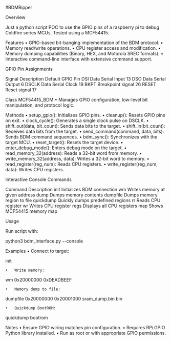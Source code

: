 #BDMRipper

Overview

Just a python script POC to use the GPIO pins of a raspberry pi to debug Coldfire series MCUs. Tested using a MCF54415.

Features
	•	GPIO-based bit-banging implementation of the BDM protocol.
	•	Memory read/write operations.
	•	CPU register access and modification.
	•	Memory dumping capabilities (Binary, HEX, and Motorola SREC formats).
	•	Interactive command-line interface with extensive command support.

GPIO Pin Assignments

Signal     Description               Default GPIO Pin
DSI        Data Serial Input        13
DSO	       Data Serial Output      	6
DSCLK	     Data Serial Clock	      19
BKPT	     Breakpoint signal	      26
RESET	     Reset signal	            17

Class MCF54415_BDM
	•	Manages GPIO configuration, low-level bit manipulation, and protocol logic.

Methods
	•	setup_gpio(): Initializes GPIO pins.
	•	cleanup(): Resets GPIO pins on exit.
	•	clock_cycle(): Generates a single clock pulse on DSCLK.
	•	shift_out(data, bit_count): Sends data bits to the target.
	•	shift_in(bit_count): Receives data bits from the target.
	•	send_command(command, data, bits): Sends BDM command sequences.
	•	bdm_sync(): Synchronizes with the target MCU.
	•	reset_target(): Resets the target device.
	•	enter_debug_mode(): Enters debug mode on the target.
	•	read_memory_32(address): Reads a 32-bit word from memory.
	•	write_memory_32(address, data): Writes a 32-bit word to memory.
	•	read_register(reg_num): Reads CPU registers.
	•	write_register(reg_num, data): Writes CPU registers.

Interactive Console Commands

Command	Description
init	Initializes BDM connection
wm	Writes memory at given address
dump	Dumps memory contents
dumpfile	Dumps memory region to file
quickdump	Quickly dumps predefined regions
rr	Reads CPU register
wr	Writes CPU register
regs	Displays all CPU registers
map	Shows MCF54415 memory map

Usage

Run script with:

python3 bdm_interface.py --console

Examples
	•	Connect to target:

init


	•	Write memory:

wm 0x20000000 0xDEADBEEF


	•	Memory dump to file:

dumpfile 0x20000000 0x20001000 sram_dump.bin bin


	•	Quickdump BootROM:

quickdump bootrom



Notes
	•	Ensure GPIO wiring matches pin configuration.
	•	Requires RPi.GPIO Python library installed.
	•	Run as root or with appropriate GPIO permissions.
